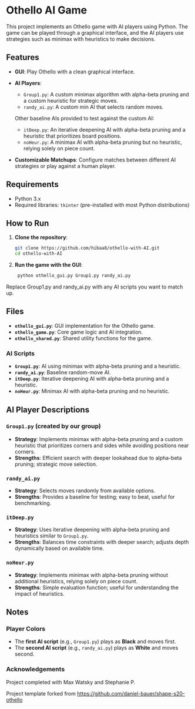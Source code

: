 # Othello AI Game

This project implements an Othello game with AI players using Python. The game can be played through a graphical interface, and the AI players use strategies such as minimax with heuristics to make decisions.

## Features

- **GUI**: Play Othello with a clean graphical interface.
- **AI Players**:
  - `Group1.py`: A custom minimax algorithm with alpha-beta pruning and a custom heuristic for strategic moves.
  - `randy_ai.py`: A custom min AI that selects random moves.

  Other baseline AIs provided to test against the custom AI:
  - `itDeep.py`: An iterative deepening AI with alpha-beta pruning and a heuristic that prioritizes board positions.
  - `noHeur.py`: A minimax AI with alpha-beta pruning but no heuristic, relying solely on piece count.
- **Customizable Matchups**: Configure matches between different AI strategies or play against a human player.

## Requirements

- Python 3.x
- Required libraries: `tkinter` (pre-installed with most Python distributions)

## How to Run

1. **Clone the repository**:

   ```bash
   git clone https://github.com/hibaa8/othello-with-AI.git
   cd othello-with-AI
    ```
2. **Run the game with the GUI**:
   ```bash
    python othello_gui.py Group1.py randy_ai.py
   ```
Replace Group1.py and randy_ai.py with any AI scripts you want to match up.

## Files

- **`othello_gui.py`**: GUI implementation for the Othello game.
- **`othello_game.py`**: Core game logic and AI integration.
- **`othello_shared.py`**: Shared utility functions for the game.

### AI Scripts
- **`Group1.py`**: AI using minimax with alpha-beta pruning and a heuristic.
- **`randy_ai.py`**: Baseline random-move AI.
- **`itDeep.py`**: Iterative deepening AI with alpha-beta pruning and a heuristic.
- **`noHeur.py`**: Minimax AI with alpha-beta pruning and no heuristic.

## AI Player Descriptions

### `Group1.py` (created by our group)
- **Strategy**: Implements minimax with alpha-beta pruning and a custom heuristic that prioritizes corners and sides while avoiding positions near corners.
- **Strengths**: Efficient search with deeper lookahead due to alpha-beta pruning; strategic move selection.

### `randy_ai.py`
- **Strategy**: Selects moves randomly from available options.
- **Strengths**: Provides a baseline for testing; easy to beat, useful for benchmarking.

### `itDeep.py`
- **Strategy**: Uses iterative deepening with alpha-beta pruning and heuristics similar to `Group1.py`.
- **Strengths**: Balances time constraints with deeper search; adjusts depth dynamically based on available time.

### `noHeur.py`
- **Strategy**: Implements minimax with alpha-beta pruning without additional heuristics, relying solely on piece count.
- **Strengths**: Simple evaluation function; useful for understanding the impact of heuristics.

## Notes

###  Player Colors
- The **first AI script** (e.g., `Group1.py`) plays as **Black** and moves first.
- The **second AI script** (e.g., `randy_ai.py`) plays as **White** and moves second.

### Acknowledgements
Project completed with Max Watsky and Stephanie P.

Project template forked from https://github.com/daniel-bauer/shape-s20-othello
   
